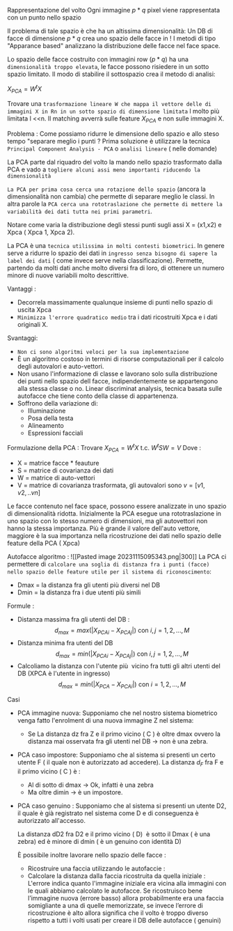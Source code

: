 Rappresentazione del volto
Ogni immagine $p * q$ pixel viene rappresentata con un punto nello spazio 

Il problema di tale spazio è che ha un altissima dimensionalità:
Un DB di facce di dimensione $p * q$ crea uno spazio delle facce in $!$
I metodi di tipo "Apparance based" analizzano la distribuzione delle facce nel face space.

Lo spazio delle facce costruito con immagini row ($p*q$) ha una `dimensionalità troppo elevata`, le facce possono risiedere in un sotto spazio limitato. Il modo di stabilire il sottospazio crea il metodo di analisi:

$X_{PCA} = W^tX$

Trovare una `trasformazione lineare W che mappa il vettore delle di immagini X in Rn in un sotto spazio di dimensione limitata` l molto più limitata l <<n. 
Il matching avverrà sulle feature $X_{PCA}$ e non sulle immagini X. 

Problema : Come possiamo ridurre le dimensione dello spazio e allo steso tempo "separare meglio i punti ?
Prima soluzione è utilizzare la tecnica `Principal Component Analysis - PCA` o `analisi lineare` ( nelle domande)

La PCA parte dal riquadro del volto la mando nello spazio trasformato dalla PCA e vado a `togliere alcuni assi meno importanti riducendo la dimensionalità`

`La PCA per prima cosa cerca una rotazione dello spazio` (ancora la dimensionalità non cambia) che permette di separare meglio le classi.
In altra parole la `PCA cerca una rototraslazione che permette di mettere la variabilità dei dati tutta nei primi parametri`.

Notare come varia la distribuzione degli stessi punti sugli assi X = (x1,x2) e Xpca ( Xpca 1, Xpca 2).

La PCA è una `tecnica utilissima in molti contesti biometrici`. In genere serve a ridurre lo spazio dei dati in `ingresso senza bisogno di sapere la label dei dati` ( come invece serve nella classificazione).
Permette, partendo da molti dati anche molto diversi fra di loro, di ottenere un numero minore di nuove variabili molto descrittive.

Vantaggi :
- Decorrela massimamente qualunque insieme di punti nello spazio di uscita Xpca
- `Minimizza l'errore quadratico medio` tra i dati ricostruiti Xpca e i dati originali X.

Svantaggi:
- `Non ci sono algoritmi veloci per la sua implementazione`
- È un algoritmo costoso in termini di risorse computazionali per il calcolo degli autovalori e auto-vettori.
- Non usano l'informazione di classe e lavorano solo sulla distribuzione dei punti nello spazio dell facce, indipendentemente se appartengono alla stessa classe o no. Linear discriminat analysis, tecnica basata sulle autofacce che tiene conto della classe di appartenenza.
- Soffrono della variazione di:
	- Illuminazione
	- Posa della testa
	- Alineamento
	- Espressioni facciali

Formulazione della PCA :
Trovare $X_{PCA} = W^tX$ t.c. $W^tSW = V$
Dove :
- X = matrice facce * feauture
- S = matrice di covarianza dei dati
- W = matrice di auto-vettori
- V = matrice di covarianza trasformata, gli autovalori sono $v = [v1,v2,..vn]$

Le facce contenuto nel face space, possono essere analizzate in uno spazio di dimensionalità ridotta.
Inizialmente la PCA esegue una rototraslazione in uno spazio con lo stesso numero di dimensioni, ma gli autovettori non hanno la stessa importanza.
Più è grande il valore dell'auto vettore, maggiore è la sua importanza nella ricostruzione dei dati nello spazio delle feature della PCA ( Xpca)

Autofacce algoritmo :
![[Pasted image 20231115095343.png|300]]
La PCA ci permettere di `calcolare una soglia di distanza fra i punti (facce) nello spazio delle feature utile per il sistema di riconoscimento`:
- Dmax = la distanza fra gli utenti più diversi nel DB
- Dmin = la distanza fra i due utenti più simili

Formule :
- Distanza massima fra gli utenti del DB :
$$d_{max} = max(|X_{PCAi}-X_{PCAj}|) \text{ con } i,j =1,2,...,M$$
- Distanza minima fra utenti del DB
$$d_{max} = min(|X_{PCAi}-X_{PCAj}|) \text{ con } i,j =1,2,...,M$$
- Calcoliamo la distanza con l'utente più  vicino fra tutti gli altri utenti del DB (XPCA è l'utente in ingresso)
$$d_{max} = min(|X_{PCA}-X_{PCAi}|) \text{ con } i =1,2,...,M$$

Casi
- PCA immagine nuova:
	Supponiamo che nel nostro sistema biometrico venga fatto l'enrolment di una nuova immagine Z nel sistema:
	- Se La distanza dz fra Z e il primo vicino ( C ) è oltre dmax ovvero la distanza mai osservata fra gli utenti nel DB -> non è una zebra.
- PCA caso impostore:
	Supponiamo che al sistema si presenti un certo utente F ( il quale non è autorizzato ad accedere).
	La distanza $d_F$ fra F e il primo vicino ( C ) è :
	- Al di sotto di dmax -> Ok, infatti è una zebra
	- Ma oltre dimin -> è un impostore.
- PCA caso genuino :
	Supponiamo che al sistema si presenti un utente D2, il quale è già registrato nel sistema come D e di conseguenza è autorizzato all'accesso.
	
	La distanza dD2 fra D2 e il primo vicino ( D)  è sotto il Dmax ( è una zebra) ed è minore di dmin ( è un genuino con identità D)
	
	È possibile inoltre lavorare nello spazio delle facce :
	- Ricostruire una faccia utilizzando le autofaccie :
	- Calcolare la distanza dalla faccia ricostruita da quella iniziale :
		L'errore indica quanto l'immagine iniziale era vicina alla immagini con le quali abbiamo calcolato le autofacce.
		Se ricostruisco bene l’immagine nuova (errore basso) allora probabilmente era una faccia somigliante a una di quelle memorizzate, se invece l’errore di ricostruzione è alto allora significa che il volto è troppo diverso rispetto a tutti i volti usati per creare il DB delle autofacce ( genuini)